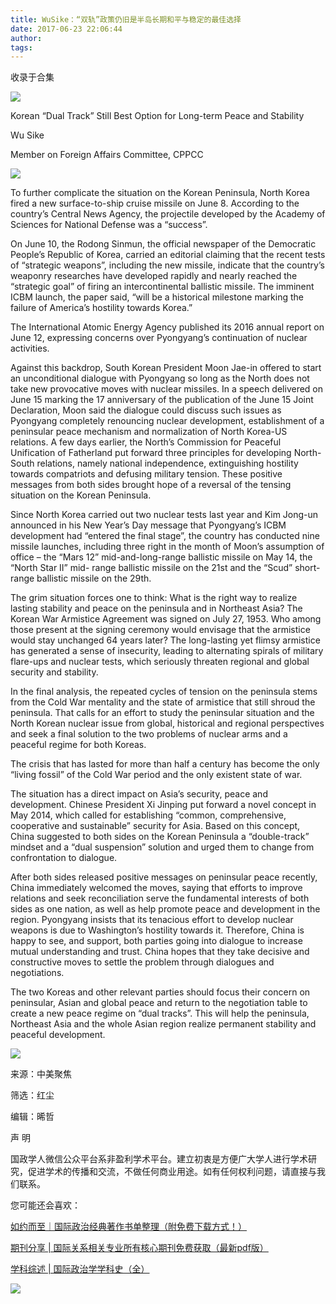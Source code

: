 ```yaml
---
title: WuSike：“双轨”政策仍旧是半岛长期和平与稳定的最佳选择
date: 2017-06-23 22:06:44
author: 
tags: 
---
```



收录于合集

![](/images/4178/2.png)

  

Korean “Dual Track” Still Best Option for Long-term Peace and Stability

  

Wu Sike

Member on Foreign Affairs Committee, CPPCC

  

![](/images/4178/3.jpeg)

  

To further complicate the situation on the Korean Peninsula, North Korea fired
a new surface-to-ship cruise missile on June 8. According to the country’s
Central News Agency, the projectile developed by the Academy of Sciences for
National Defense was a “success”.

  

On June 10, the Rodong Sinmun, the official newspaper of the Democratic
People’s Republic of Korea, carried an editorial claiming that the recent
tests of “strategic weapons”, including the new missile, indicate that the
country’s weaponry researches have developed rapidly and nearly reached the
“strategic goal” of firing an intercontinental ballistic missile. The imminent
ICBM launch, the paper said, “will be a historical milestone marking the
failure of America’s hostility towards Korea.”

  

The International Atomic Energy Agency published its 2016 annual report on
June 12, expressing concerns over Pyongyang’s continuation of nuclear
activities.

  

Against this backdrop, South Korean President Moon Jae-in offered to start an
unconditional dialogue with Pyongyang so long as the North does not take new
provocative moves with nuclear missiles. In a speech delivered on June 15
marking the 17 anniversary of the publication of the June 15 Joint
Declaration, Moon said the dialogue could discuss such issues as Pyongyang
completely renouncing nuclear development, establishment of a peninsular peace
mechanism and normalization of North Korea-US relations. A few days earlier,
the North’s Commission for Peaceful Unification of Fatherland put forward
three principles for developing North-South relations, namely national
independence, extinguishing hostility towards compatriots and defusing
military tension. These positive messages from both sides brought hope of a
reversal of the tensing situation on the Korean Peninsula.

  

Since North Korea carried out two nuclear tests last year and Kim Jong-un
announced in his New Year’s Day message that Pyongyang’s ICBM development had
“entered the final stage”, the country has conducted nine missile launches,
including three right in the month of Moon’s assumption of office – the “Mars
12” mid-and-long-range ballistic missile on May 14, the “North Star II” mid-
range ballistic missile on the 21st and the “Scud” short-range ballistic
missile on the 29th.

  

The grim situation forces one to think: What is the right way to realize
lasting stability and peace on the peninsula and in Northeast Asia? The Korean
War Armistice Agreement was signed on July 27, 1953. Who among those present
at the signing ceremony would envisage that the armistice would stay unchanged
64 years later? The long-lasting yet flimsy armistice has generated a sense of
insecurity, leading to alternating spirals of military flare-ups and nuclear
tests, which seriously threaten regional and global security and stability.

  

In the final analysis, the repeated cycles of tension on the peninsula stems
from the Cold War mentality and the state of armistice that still shroud the
peninsula. That calls for an effort to study the peninsular situation and the
North Korean nuclear issue from global, historical and regional perspectives
and seek a final solution to the two problems of nuclear arms and a peaceful
regime for both Koreas.

  

The crisis that has lasted for more than half a century has become the only
“living fossil” of the Cold War period and the only existent state of war.

  

The situation has a direct impact on Asia’s security, peace and development.
Chinese President Xi Jinping put forward a novel concept in May 2014, which
called for establishing “common, comprehensive, cooperative and sustainable”
security for Asia. Based on this concept, China suggested to both sides on the
Korean Peninsula a “double-track” mindset and a “dual suspension” solution and
urged them to change from confrontation to dialogue.

  

After both sides released positive messages on peninsular peace recently,
China immediately welcomed the moves, saying that efforts to improve relations
and seek reconciliation serve the fundamental interests of both sides as one
nation, as well as help promote peace and development in the region. Pyongyang
insists that its tenacious effort to develop nuclear weapons is due to
Washington’s hostility towards it. Therefore, China is happy to see, and
support, both parties going into dialogue to increase mutual understanding and
trust. China hopes that they take decisive and constructive moves to settle
the problem through dialogues and negotiations.

  

The two Koreas and other relevant parties should focus their concern on
peninsular, Asian and global peace and return to the negotiation table to
create a new peace regime on “dual tracks”. This will help the peninsula,
Northeast Asia and the whole Asian region realize permanent stability and
peaceful development.

  

![](/images/4178/4.png)

来源：中美聚焦

筛选：红尘

编辑：晞哲

  

声 明

国政学人微信公众平台系非盈利学术平台。建立初衷是方便广大学人进行学术研究，促进学术的传播和交流，不做任何商业用途。如有任何权利问题，请直接与我们联系。

  

您可能还会喜欢：

[如约而至｜国际政治经典著作书单整理（附免费下载方式！）](http://mp.weixin.qq.com/s?__biz=MzI3MTYzMzE5Mw==&mid=2247484047&idx=1&sn=7cbf5e66e8c4ecc1567f9259c5ddf5c5&chksm=eb3f9cc9dc4815df5dfd4d47882cb03ee5512acbfc03a57ff759a0b64aea0cd3cf5d6fc36fa8&scene=21#wechat_redirect)

[期刊分享 |
国际关系相关专业所有核心期刊免费获取（最新pdf版）](http://mp.weixin.qq.com/s?__biz=MzI3MTYzMzE5Mw==&mid=2247484056&idx=4&sn=23e11c3222678a1409b173359f85dcb6&chksm=eb3f9cdedc4815c8aa50ea71548dfdd5c0cc40a9ea28de076ba14178d74f9e0b7a711b093821&scene=21#wechat_redirect)

[学科综述 |
国际政治学学科史（全）](http://mp.weixin.qq.com/s?__biz=MzI3MTYzMzE5Mw==&mid=2247483961&idx=2&sn=5e1bb06e2f8d246383f9e8174ea0076c&chksm=eb3f9c7fdc481569bcaa1581a4ece88cbe824d51e4d781d7869f341462adc7ba51e294353da7&scene=21#wechat_redirect)

  

![](/images/4178/5.png)

